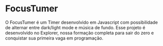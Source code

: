 # FocusTumer
 O FocusTumer é um Timer desenvolvido em Javascript com possibilidade de alternar entre dark/light mode e música de fundo.    Esse projeto é desenvolvido no Explorer, nossa formação completa para sair do zero e conquistar sua primeira vaga em programação. 
